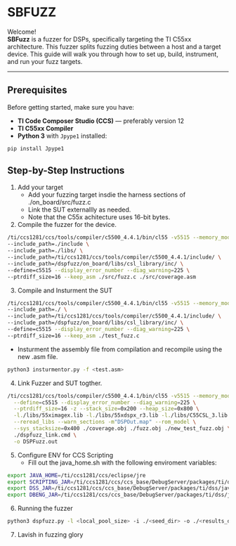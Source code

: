 
# SBFUZZ                                          

Welcome!  
**SBFuzz** is a fuzzer for DSPs, specifically targeting the TI C55xx architecture. This fuzzer splits fuzzing duties between a host and a target device. This guide will walk you through how to set up, build, instrument, and run your fuzz targets.

---

## Prerequisites

Before getting started, make sure you have:

- **TI Code Composer Studio (CCS)** — preferably version 12  
- **TI C55xx Compiler**  
- **Python 3** with `Jpype1` installed:

```bash
pip install Jpype1
```
## Step-by-Step Instructions
1. Add your target
   - Add your fuzzing target insdie the harness sections of ./on_board/src/fuzz.c
   - Link the SUT externallly as needed.
   - Note that the C55x achitecture uses 16-bit bytes.
2. Compile the fuzzer for the device.
  ```bash
  /ti/ccs1281/ccs/tools/compiler/c5500_4.4.1/bin/cl55 -v5515 --memory_model=large -g \
  --include_path=./include \
  --include_path=./libs/ \
  --include_path=/ti/ccs1281/ccs/tools/compiler/c5500_4.4.1/include/ \
  --include_path=/dspfuzz/on_board/libs/csl_library/inc/ \
  --define=c5515 --display_error_number --diag_warning=225 \
  --ptrdiff_size=16 --keep_asm ./src/fuzz.c ./src/coverage.asm
  ```
3. Compile and Insturment the SUT
```bash
/ti/ccs1281/ccs/tools/compiler/c5500_4.4.1/bin/cl55 -v5515 --memory_model=large -g \
--include_path=./ \
--include_path=/ti/ccs1281/ccs/tools/compiler/c5500_4.4.1/include/ \
--include_path=/dspfuzz/on_board/libs/csl_library/inc/ \
--define=c5515 --display_error_number --diag_warning=225 \
--ptrdiff_size=16 --keep_asm ./test_fuzz.c
```
- Insturment the assembly file from compilation and recompile using the new .asm file.
```bash
python3 insturmentor.py -f <test.asm>
```
4. Link Fuzzer and SUT togther.
```bash
/ti/ccs1281/ccs/tools/compiler/c5500_4.4.1/bin/cl55 -v5515 --memory_model=large -g \
  --define=c5515 --display_error_number --diag_warning=225 \
  --ptrdiff_size=16 -z --stack_size=0x200 --heap_size=0x800 \
  -l./libs/55ximagex.lib -l./libs/55xdspx_r3.lib -l./libs/C55CSL_3.lib \
  --reread_libs --warn_sections -m"DSPOut.map" --rom_model \
  --sys_stacksize=0x400 ./coverage.obj ./fuzz.obj ./new_test_fuzz.obj \
  ./dspfuzz_link.cmd \
  -o DSPFuzz.out
```
5. Configure ENV for CCS Scripting
   - Fill out the java_home.sh with the following enviroment variables:
  ```bash
  export JAVA_HOME=/ti/ccs1281/ccs/eclipse/jre
  export SCRIPTING_JAR=/ti/ccs1281/ccs/ccs_base/DebugServer/packages/ti/dss/java/com.ti.debug.engine_1.0.0.jar
  export DSS_JAR=/ti/ccs1281/ccs/ccs_base/DebugServer/packages/ti/dss/java/dss.jar
  export DBENG_JAR=/ti/ccs1281/ccs/ccs_base/DebugServer/packages/ti/dss/java/com.ti.ccstudio.scripting.environment_3.1.0.jar
  ```
6. Running the fuzzer
```bash
python3 dspfuzz.py -l <local_pool_size> -i ./<seed_dir> -o ./<results_dir> -b <compiled binary_dir> -r False
```
7. Lavish in fuzzing glory
